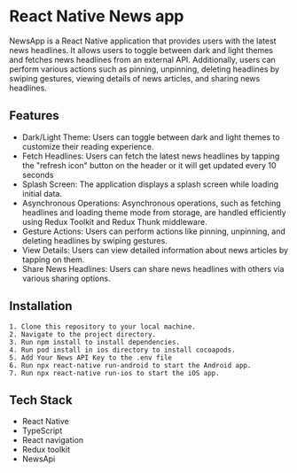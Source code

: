 
# React Native News app

NewsApp is a React Native application that provides users with the latest news headlines. It allows users to toggle between dark and light themes and fetches news headlines from an external API. Additionally, users can perform various actions such as pinning, unpinning, deleting headlines by swiping gestures, viewing details of news articles, and sharing news headlines.

## Features

* Dark/Light Theme: Users can toggle between dark and light themes to customize their reading experience.
* Fetch Headlines: Users can fetch the latest news headlines by tapping the "refresh icon" button on the header or it will get updated every 10 seconds
* Splash Screen: The application displays a splash screen while loading initial data.
* Asynchronous Operations: Asynchronous operations, such as fetching headlines and loading theme mode from storage, are handled efficiently using Redux Toolkit and Redux Thunk middleware.
* Gesture Actions: Users can perform actions like pinning, unpinning, and deleting headlines by swiping gestures.
* View Details: Users can view detailed information about news articles by tapping on them.
* Share News Headlines: Users can share news headlines with others via various sharing options.


## Installation

    1. Clone this repository to your local machine.
    2. Navigate to the project directory.
    3. Run npm install to install dependencies.
    4. Run pod install in ios directory to install cocoapods.
    5. Add Your News API Key to the .env file
    6. Run npx react-native run-android to start the Android app.
    7. Run npx react-native run-ios to start the iOS app.
    
## Tech Stack

* React Native
* TypeScript
* React navigation
* Redux toolkit
* NewsApi

